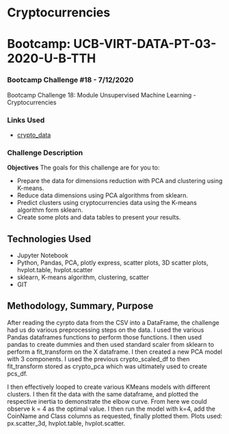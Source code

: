 # Cryptocurrencies

# Bootcamp: UCB-VIRT-DATA-PT-03-2020-U-B-TTH

### Bootcamp Challenge #18 - 7/12/2020
Bootcamp Challenge 18: Module Unsupervised Machine Learning - Cryptocurrencies

### Links Used
- [crypto_data](https://courses.bootcampspot.com/courses/140/files/38734/download?download_frd=1)

### Challenge Description
**Objectives**
The goals for this challenge are for you to:
- Prepare the data for dimensions reduction with PCA and clustering using K-means.
- Reduce data dimensions using PCA algorithms from sklearn.
- Predict clusters using cryptocurrencies data using the K-means algorithm form sklearn.
- Create some plots and data tables to present your results.

## Technologies Used
- Jupyter Notebook
- Python, Pandas, PCA, plotly express, scatter plots, 3D scatter plots, hvplot.table, hvplot.scatter
- sklearn, K-means algorithm, clustering, scatter 
- GIT

## Methodology, Summary, Purpose 
After reading the cyrpto data from the CSV into a DataFrame, the challenge had us do various preprocessing steps on the data. I used the various Pandas dataframes functions to perform those functions. I then used pandas to create dummies and then used standard scaler from sklearn to perform a fit_transform on the X dataframe.  I then created a new PCA model with 3 components. I used the previous crypto_scaled_df to then fit_transform stored as crypto_pca which was ultimately used to create pcs_df.

I then effectively looped to create various KMeans models with different clusters. I then fit the data with the same dataframe, and plotted the respective inertia to demonstrate the elbow curve. From here we could observe k = 4 as the optimal value. I then run the model with k=4, add the CoinName and Class columns as requested, finally plotted them. Plots used: px.scatter_3d, hvplot.table, hvplot.scatter.

